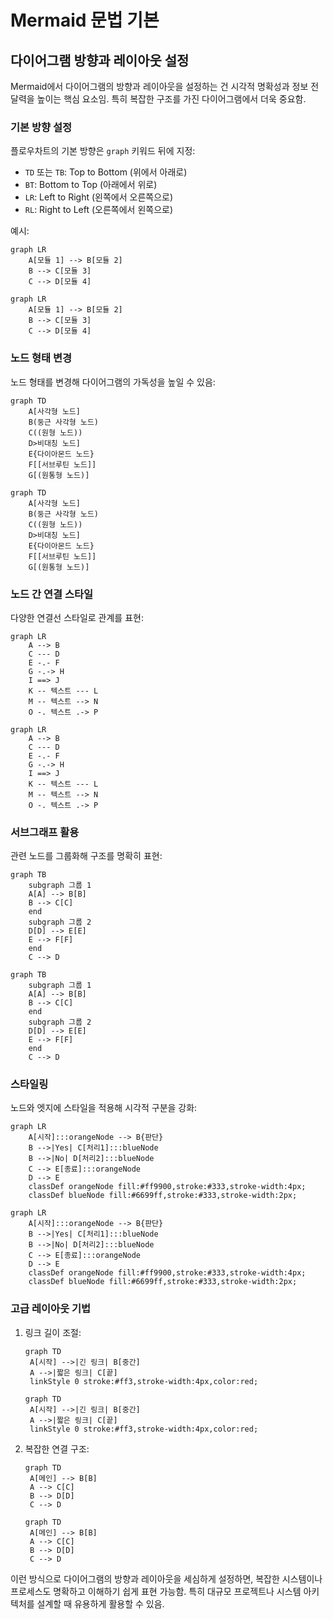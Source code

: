 # Mermaid 문법 기본

## 다이어그램 방향과 레이아웃 설정

Mermaid에서 다이어그램의 방향과 레이아웃을 설정하는 건 시각적 명확성과 정보 전달력을 높이는 핵심 요소임. 특히 복잡한 구조를 가진 다이어그램에서 더욱 중요함.

### 기본 방향 설정

플로우차트의 기본 방향은 `graph` 키워드 뒤에 지정:

- `TD` 또는 `TB`: Top to Bottom (위에서 아래로)
- `BT`: Bottom to Top (아래에서 위로)
- `LR`: Left to Right (왼쪽에서 오른쪽으로)
- `RL`: Right to Left (오른쪽에서 왼쪽으로)

예시:

```text
graph LR
    A[모듈 1] --> B[모듈 2]
    B --> C[모듈 3]
    C --> D[모듈 4]
```

```mermaid
graph LR
    A[모듈 1] --> B[모듈 2]
    B --> C[모듈 3]
    C --> D[모듈 4]
```

### 노드 형태 변경

노드 형태를 변경해 다이어그램의 가독성을 높일 수 있음:

```text
graph TD
    A[사각형 노드]
    B(둥근 사각형 노드)
    C((원형 노드))
    D>비대칭 노드]
    E{다이아몬드 노드}
    F[[서브루틴 노드]]
    G[(원통형 노드)]
```

```mermaid
graph TD
    A[사각형 노드]
    B(둥근 사각형 노드)
    C((원형 노드))
    D>비대칭 노드]
    E{다이아몬드 노드}
    F[[서브루틴 노드]]
    G[(원통형 노드)]
```

### 노드 간 연결 스타일

다양한 연결선 스타일로 관계를 표현:

```text
graph LR
    A --> B
    C --- D
    E -.- F
    G -.-> H
    I ==> J
    K -- 텍스트 --- L
    M -- 텍스트 --> N
    O -. 텍스트 .-> P
```

```mermaid
graph LR
    A --> B
    C --- D
    E -.- F
    G -.-> H
    I ==> J
    K -- 텍스트 --- L
    M -- 텍스트 --> N
    O -. 텍스트 .-> P
```

### 서브그래프 활용

관련 노드를 그룹화해 구조를 명확히 표현:

```text
graph TB
    subgraph 그룹 1
    A[A] --> B[B]
    B --> C[C]
    end
    subgraph 그룹 2
    D[D] --> E[E]
    E --> F[F]
    end
    C --> D
```

```mermaid
graph TB
    subgraph 그룹 1
    A[A] --> B[B]
    B --> C[C]
    end
    subgraph 그룹 2
    D[D] --> E[E]
    E --> F[F]
    end
    C --> D
```

### 스타일링

노드와 엣지에 스타일을 적용해 시각적 구분을 강화:

```text
graph LR
    A[시작]:::orangeNode --> B{판단}
    B -->|Yes| C[처리1]:::blueNode
    B -->|No| D[처리2]:::blueNode
    C --> E[종료]:::orangeNode
    D --> E
    classDef orangeNode fill:#ff9900,stroke:#333,stroke-width:4px;
    classDef blueNode fill:#6699ff,stroke:#333,stroke-width:2px;
```

```mermaid
graph LR
    A[시작]:::orangeNode --> B{판단}
    B -->|Yes| C[처리1]:::blueNode
    B -->|No| D[처리2]:::blueNode
    C --> E[종료]:::orangeNode
    D --> E
    classDef orangeNode fill:#ff9900,stroke:#333,stroke-width:4px;
    classDef blueNode fill:#6699ff,stroke:#333,stroke-width:2px;
```

### 고급 레이아웃 기법

1. 링크 길이 조절:

   ```text
   graph TD
    A[시작] -->|긴 링크| B[중간]
    A -->|짧은 링크| C[끝]
    linkStyle 0 stroke:#ff3,stroke-width:4px,color:red;
   ```

   ```mermaid
   graph TD
    A[시작] -->|긴 링크| B[중간]
    A -->|짧은 링크| C[끝]
    linkStyle 0 stroke:#ff3,stroke-width:4px,color:red;
   ```

2. 복잡한 연결 구조:

   ```text
   graph TD
    A[메인] --> B[B]
    A --> C[C]
    B --> D[D]
    C --> D
   ```

   ```mermaid
   graph TD
    A[메인] --> B[B]
    A --> C[C]
    B --> D[D]
    C --> D
   ```

이런 방식으로 다이어그램의 방향과 레이아웃을 세심하게 설정하면, 복잡한 시스템이나 프로세스도 명확하고 이해하기 쉽게 표현 가능함. 특히 대규모 프로젝트나 시스템 아키텍처를 설계할 때 유용하게 활용할 수 있음.
